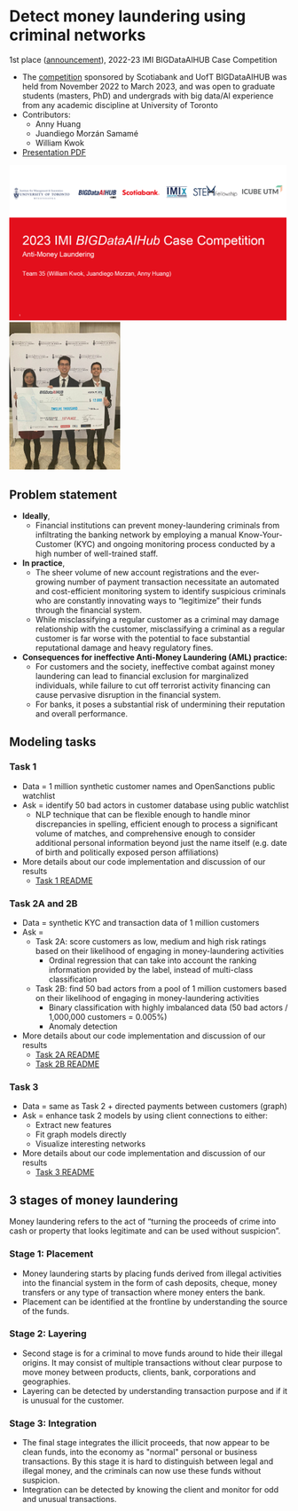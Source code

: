 # Detect money laundering using criminal networks

1st place ([announcement](https://www.linkedin.com/feed/update/urn:li:activity:7045542079829086208/)), 2022-23 IMI BIGDataAIHUB Case Competition

- The [competition](https://www.utm.utoronto.ca/bigdataaihub/events/2022-23-imi-bigdataaihub-case-competition) sponsored by Scotiabank and UofT BIGDataAIHUB was held from November 2022 to March 2023, and was open to graduate students (masters, PhD) and undergrads with big data/AI experience from any academic discipline at University of Toronto
- Contributors:
  - Anny Huang
  - Juandiego Morzán Samamé
  - William Kwok
- [Presentation PDF](https://github.com/WillKWL/2023_IMI_BIGDataAIHUB/blob/main/data/IMI_Team35_Slides_Final_v3.pdf)

[<img src="data/image/2023-08-27-15-29-27.png"  width="500">](https://github.com/WillKWL/2023_IMI_BIGDataAIHUB/blob/main/data/IMI_Team35_Slides_Final_v3.pdf) <img src="data/image/2023-08-27-15-24-10.png"  width="200">

## Problem statement

- __Ideally__,
  - Financial institutions can prevent money-laundering criminals from infiltrating the banking network by employing a manual Know-Your-Customer (KYC) and ongoing monitoring process conducted by a high number of well-trained staff.
- __In practice__,
  - The sheer volume of new account registrations and the ever-growing number of payment transaction necessitate an automated and cost-efficient monitoring system to identify suspicious criminals who are constantly innovating ways to “legitimize” their funds through the financial system.
  - While misclassifying a regular customer as a criminal may damage relationship with the customer, misclassifying a criminal as a regular customer is far worse with the potential to face substantial reputational damage and heavy regulatory fines.
- __Consequences for ineffective Anti-Money Laundering (AML) practice:__
  - For customers and the society, ineffective combat against money laundering can lead to financial exclusion for marginalized individuals, while failure to cut off terrorist activity financing can cause pervasive disruption in the financial system.
  - For banks, it poses a substantial risk of undermining their reputation and overall performance.

## Modeling tasks

### Task 1

- Data = 1 million synthetic customer names and OpenSanctions public watchlist
- Ask = identify 50 bad actors in customer database using public watchlist
  - NLP technique that can be flexible enough to handle minor discrepancies in spelling, efficient enough to process a significant volume of matches, and comprehensive enough to consider additional personal information beyond just the name itself (e.g. date of birth and politically exposed person affiliations)
- More details about our code implementation and discussion of our results
  - [Task 1 README](https://github.com/WillKWL/2023_IMI_BIGDataAIHUB/blob/main/Task1)

### Task 2A and 2B

- Data = synthetic KYC and transaction data of 1 million customers
- Ask =
  - Task 2A: score customers as low, medium and high risk ratings based on their likelihood of engaging in money-laundering activities
    - Ordinal regression that can take into account the ranking information provided by the label, instead of multi-class classification
  - Task 2B: find 50 bad actors from a pool of 1 million customers based on their likelihood of engaging in money-laundering activities
    - Binary classification with highly imbalanced data (50 bad actors / 1,000,000 customers = 0.005%)
    - Anomaly detection
- More details about our code implementation and discussion of our results
  - [Task 2A README](https://github.com/WillKWL/2023_IMI_BIGDataAIHUB/blob/main/Task2A)
  - [Task 2B README](https://github.com/WillKWL/2023_IMI_BIGDataAIHUB/blob/main/Task2B)

### Task 3

- Data = same as Task 2 + directed payments between customers (graph)
- Ask = enhance task 2 models by using client connections to either:
  - Extract new features
  - Fit graph models directly
  - Visualize interesting networks
- More details about our code implementation and discussion of our results
  - [Task 3 README](https://github.com/WillKWL/2023_IMI_BIGDataAIHUB/blob/main/Task3)

## 3 stages of money laundering

Money laundering refers to the act of “turning the proceeds of crime into cash or property that looks legitimate and can be used without suspicion”.

### Stage 1: Placement

- Money laundering starts by placing funds derived from illegal activities into the financial system in the form of cash deposits, cheque, money transfers or any type of transaction where money enters the bank.
- Placement can be identified at the frontline by understanding the source of the funds.

### Stage 2: Layering

- Second stage is for a criminal to move funds around to hide their illegal origins. It may consist of multiple transactions without clear purpose to move money between products, clients, bank, corporations and geographies.
- Layering can be detected by understanding transaction purpose and if it is unusual for the customer.

### Stage 3: Integration

- The final stage integrates the illicit proceeds, that now appear to be clean funds, into the economy as "normal" personal or business transactions. By this stage it is hard to distinguish between legal and illegal money, and the criminals can now use these funds without suspicion.
- Integration can be detected by knowing the client and monitor for odd and unusual transactions.
